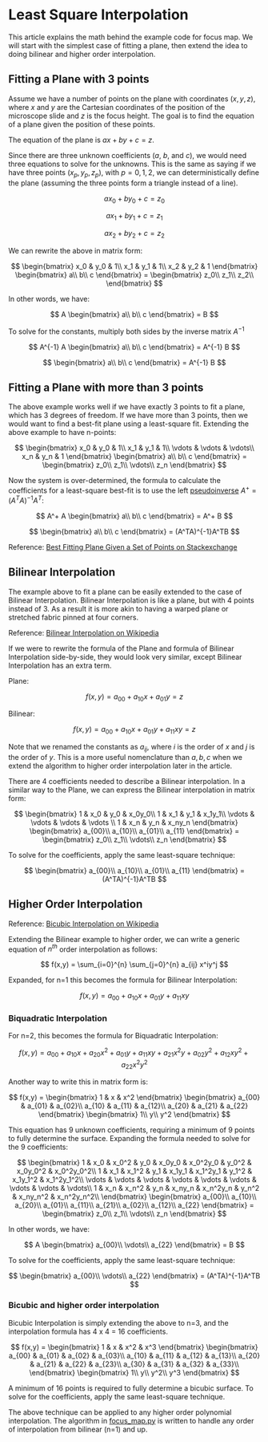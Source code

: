 # Least Square Interpolation
This article explains the math behind the example code for focus map.  We will start with the simplest case of fitting a plane, then extend the idea to doing bilinear and higher order interpolation.

## Fitting a Plane with 3 points

Assume we have a number of points on the plane with coordinates $(x, y, z)$, where $x$ and $y$ are the Cartesian coordinates of the position of the microscope slide and $z$ is the focus height. The goal is to find the equation of a plane given the position of these points.

The equation of the plane is $ax + by + c = z$.

Since there are three unknown coefficients ($a$, $b$, and $c$), we would need three equations to solve for the unknowns.  This is the same as saying if we have three points $(x_p, y_p, z_p)$, with $p=0,1,2$, we can deterministically define the plane (assuming the three points form a triangle instead of a line).

$$
    ax_0 + by_0 + c = z_0
$$

$$
    ax_1 + by_1 + c = z_1
$$

$$
    ax_2 + by_2 + c = z_2
$$

We can rewrite the above in matrix form:

$$
    \begin{bmatrix}
        x_0 & y_0 & 1\\
        x_1 & y_1 & 1\\
        x_2 & y_2 & 1
    \end{bmatrix}
    \begin{bmatrix}
        a\\
        b\\
        c
    \end{bmatrix}
    =
    \begin{bmatrix}
        z_0\\
        z_1\\
        z_2\\
    \end{bmatrix}
$$

In other words, we have:

$$
    A
    \begin{bmatrix}
        a\\
        b\\
        c
    \end{bmatrix}
    =
    B
$$

To solve for the constants, multiply both sides by the inverse matrix $A^{-1}$

$$
    A^{-1}
    A
    \begin{bmatrix}
        a\\
        b\\
        c
    \end{bmatrix}
    =
    A^{-1}
    B
$$

$$
    \begin{bmatrix}
        a\\
        b\\
        c
    \end{bmatrix}
    =
    A^{-1}
    B
$$

## Fitting a Plane with more than 3 points

The above example works well if we have exactly 3 points to fit a plane, which has 3 degrees of freedom.  If we have more than 3 points, then we would want to find a best-fit plane using a least-square fit.  Extending the above example to have n-points:

$$
    \begin{bmatrix}
        x_0 & y_0 & 1\\
        x_1 & y_1 & 1\\
        \vdots & \vdots & \vdots\\
        x_n & y_n & 1
    \end{bmatrix}
    \begin{bmatrix}
        a\\
        b\\
        c
    \end{bmatrix}
    =
    \begin{bmatrix}
        z_0\\
        z_1\\
        \vdots\\
        z_n
    \end{bmatrix}
$$

Now the system is over-determined, the formula to calculate the coefficients for a least-square best-fit is to use the left [pseudoinverse](https://en.wikipedia.org/wiki/Moore%E2%80%93Penrose_inverse) $A^+ = (A^TA)^{-1}A^T$:

$$
    A^+
    A
    \begin{bmatrix}
        a\\
        b\\
        c
    \end{bmatrix}
    =
    A^+
    B
$$

$$
    \begin{bmatrix}
        a\\
        b\\
        c
    \end{bmatrix}
    = (A^TA)^{-1}A^TB
$$

Reference: [Best Fitting Plane Given a Set of Points on Stackexchange](https://math.stackexchange.com/questions/99299/best-fitting-plane-given-a-set-of-points#answer-2306029)

## Bilinear Interpolation

The example above to fit a plane can be easily extended to the case of Bilinear Interpolation.  Bilinear Interpolation is like a plane, but with 4 points instead of 3.  As a result it is more akin to having a warped plane or stretched fabric pinned at four corners.

Reference: [Bilinear Interpolation on Wikipedia](https://en.wikipedia.org/wiki/Bilinear_interpolation)

If we were to rewrite the formula of the Plane and formula of Bilinear Interpolation side-by-side, they would look very similar, except Bilinear Interpolation has an extra term.

Plane:

$$
    f(x,y) = a_{00} + a_{10}x + a_{01}y = z
$$

Bilinear:

$$
    f(x,y) = a_{00} + a_{10}x + a_{01}y + a_{11}xy = z
$$

Note that we renamed the constants as $a_{ij}$, where $i$ is the order of $x$ and $j$ is the order of $y$. This is a more useful nomenclature than $a, b, c$ when we extend the algorithm to higher order interpolation later in the article.

There are 4 coefficients needed to describe a Bilinear interpolation.  In a similar way to the Plane, we can express the Bilinear interpolation in matrix form:

$$
    \begin{bmatrix}
        1 & x_0 & y_0 & x_0y_0\\
        1 & x_1 & y_1 & x_1y_1\\
        \vdots & \vdots & \vdots & \vdots \\
        1 & x_n & y_n & x_ny_n
    \end{bmatrix}
    \begin{bmatrix}
        a_{00}\\
        a_{10}\\
        a_{01}\\
        a_{11}
    \end{bmatrix}
    =
    \begin{bmatrix}
        z_0\\
        z_1\\
        \vdots\\
        z_n
    \end{bmatrix}
$$

To solve for the coefficients, apply the same least-square technique:

$$
    \begin{bmatrix}
        a_{00}\\
        a_{10}\\
        a_{01}\\
        a_{11}
    \end{bmatrix}
    = (A^TA)^{-1}A^TB
$$

## Higher Order Interpolation

Reference: [Bicubic Interpolation on Wikipedia](https://en.wikipedia.org/wiki/Bicubic_interpolation)

Extending the Bilinear example to higher order, we can write a generic equation of $n^{th}$ order interpolation as follows:

$$
    f(x,y) = \sum_{i=0}^{n} \sum_{j=0}^{n} a_{ij} x^iy^j
$$

Expanded, for n=1 this becomes the formula for Bilinear Interpolation:

$$
    f(x,y) = a_{00} + a_{10}x + a_{01}y + a_{11}xy
$$

### Biquadratic Interpolation

For n=2, this becomes the formula for Biquadratic Interpolation:

$$
    f(x,y) = a_{00} + a_{10}x + a_{20}x^2
    + a_{01}y + a_{11}xy + a_{21}x^2y
    + a_{02}y^2 + a_{12}xy^2 + a_{22}x^2y^2
$$

Another way to write this in matrix form is:

$$
    f(x,y) =
    \begin{bmatrix}
        1 & x & x^2
    \end{bmatrix}
    \begin{bmatrix}
        a_{00} & a_{01} & a_{02}\\
        a_{10} & a_{11} & a_{12}\\
        a_{20} & a_{21} & a_{22}
    \end{bmatrix}
    \begin{bmatrix}
        1\\
        y\\
        y^2
    \end{bmatrix}
$$

This equation has 9 unknown coefficients, requiring a minimum of 9 points to fully determine the surface.  Expanding the formula needed to solve for the 9 coefficients:

$$
    \begin{bmatrix}
        1 & x_0 & x_0^2 & y_0 & x_0y_0 & x_0^2y_0 & y_0^2 & x_0y_0^2 & x_0^2y_0^2\\
        1 & x_1 & x_1^2 & y_1 & x_1y_1 & x_1^2y_1 & y_1^2 & x_1y_1^2 & x_1^2y_1^2\\
        \vdots & \vdots & \vdots & \vdots & \vdots & \vdots & \vdots & \vdots & \vdots\\
        1 & x_n & x_n^2 & y_n & x_ny_n & x_n^2y_n & y_n^2 & x_ny_n^2 & x_n^2y_n^2\\
    \end{bmatrix}
    \begin{bmatrix}
        a_{00}\\
        a_{10}\\
        a_{20}\\
        a_{01}\\
        a_{11}\\
        a_{21}\\
        a_{02}\\
        a_{12}\\
        a_{22}
    \end{bmatrix}
    =
    \begin{bmatrix}
        z_0\\
        z_1\\
        \vdots\\
        z_n
    \end{bmatrix}
$$

In other words, we have:

$$
    A
    \begin{bmatrix}
        a_{00}\\
        \vdots\\
        a_{22}
    \end{bmatrix}
    =
    B
$$

To solve for the coefficients, apply the same least-square technique:

$$
    \begin{bmatrix}
        a_{00}\\
        \vdots\\
        a_{22}
    \end{bmatrix}
    = (A^TA)^{-1}A^TB
$$

### Bicubic and higher order interpolation

Bicubic Interpolation is simply extending the above to n=3, and the interpolation formula has 4 x 4 = 16 coefficients.

$$
    f(x,y) =
    \begin{bmatrix}
        1 & x & x^2 & x^3
    \end{bmatrix}
    \begin{bmatrix}
        a_{00} & a_{01} & a_{02} & a_{03}\\
        a_{10} & a_{11} & a_{12} & a_{13}\\
        a_{20} & a_{21} & a_{22} & a_{23}\\
        a_{30} & a_{31} & a_{32} & a_{33}\\
    \end{bmatrix}
    \begin{bmatrix}
        1\\
        y\\
        y^2\\
        y^3
    \end{bmatrix}
$$

A minimum of 16 points is required to fully determine a bicubic surface.
To solve for the coefficients, apply the same least-square technique.

The above technique can be applied to any higher order polynomial interpolation.  The algorithm in [focus_map.py](focus_map.py) is written to handle any order of interpolation from bilinear (n=1) and up.
